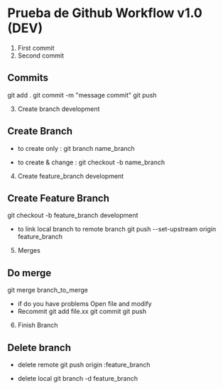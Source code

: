 # Prueba de Github Workflow v1.0 (DEV)

1. First commit
2. Second commit

## Commits 
git add .
git commit -m "message commit"
git push

3. Create branch development

## Create Branch 

- to create only : 
git branch name_branch

- to create & change : 
git checkout -b name_branch

4. Create feature_branch development

## Create Feature Branch

git checkout -b feature_branch development

- to link local branch to remote branch 
git push --set-upstream origin feature_branch

5. Merges

## Do merge

git merge branch_to_merge

- if do you have problems
    Open file and modify
- Recommit
    git add file.xx
    git commit
    git push

6. Finish Branch

## Delete branch

- delete remote
git push origin :feature_branch

- delete local
git branch -d feature_branch

